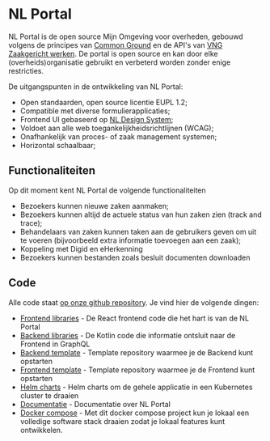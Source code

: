# NL Portal

NL Portal is de open source Mijn Omgeving voor overheden, gebouwd volgens de principes van [Common Ground](https://vng.nl/artikelen/common-ground) en de API's van [VNG Zaakgericht werken](https://vng-realisatie.github.io/gemma-zaken/standaard/). De portal is open source en kan door elke (overheids)organisatie gebruikt en verbeterd worden zonder enige restricties.

De uitgangspunten in de ontwikkeling van NL Portal:

* Open standaarden, open source licentie EUPL 1.2;
* Compatible met diverse formulierapplicaties;
* Frontend UI gebaseerd op [NL Design System](https://nldesignsystem.nl/);
* Voldoet aan alle web toegankelijkheidsrichtlijnen (WCAG);
* Onafhankelijk van proces- of zaak management systemen;
* Horizontal schaalbaar;

## Functionaliteiten

Op dit moment kent NL Portal de volgende functionaliteiten

* Bezoekers kunnen nieuwe zaken aanmaken;
* Bezoekers kunnen altijd de actuele status van hun zaken zien (track and trace);
* Behandelaars van zaken kunnen taken aan de gebruikers geven om uit te voeren (bijvoorbeeld extra informatie toevoegen aan een zaak);
* Koppeling met Digid en eHerkenning
* Bezoekers kunnen bestanden zoals besluit documenten downloaden

## Code

Alle code staat [op onze github repository](https://github.com/nl-portal/). Je vind hier de volgende dingen:

* [Frontend libraries](https://github.com/nl-portal/nl-portal-frontend-libraries) - De React frontend code die het hart is van de NL Portal
* [Backend libraries](https://github.com/nl-portal/nl-portal-backend-libraries) - De Kotlin code die informatie ontsluit naar de Frontend in GraphQL
* [Backend template](https://github.com/nl-portal/nl-portal-backend-template) - Template repository waarmee je de Backend kunt opstarten
* [Frontend template](https://github.com/nl-portal/nl-portal-frontend-template) - Template repository waarmee je de Frontend kunt opstarten
* [Helm charts](https://github.com/nl-portal/helm-charts) - Helm charts om de gehele applicatie in een Kubernetes cluster te draaien
* [Documentatie](https://github.com/nl-portal/documentation) - Documentatie over NL Portal
* [Docker compose](https://github.com/nl-portal/nl-portal-docker-compose) - Met dit docker compose project kun je lokaal een volledige software stack draaien zodat je lokaal features kunt ontwikkelen.
